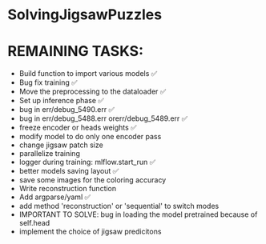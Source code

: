 # SolvingJigsawPuzzles


# REMAINING TASKS:
- Build function to import various models ✅
- Bug fix training ✅
- Move the preprocessing to the dataloader ✅
- Set up inference phase ✅
- bug in err/debug_5490.err ✅
- bug in err/debug_5488.err orerr/debug_5489.err ✅
- freeze encoder or heads weights ✅
- modify model to do only one encoder pass
- change jigsaw patch size
- parallelize training
- logger during training: mlflow.start_run ✅
- better models saving layout ✅
- save some images for the coloring accuracy
- Write reconstruction function 
- Add argparse/yaml ✅
- add method 'reconstruction' or 'sequential' to switch modes
- IMPORTANT TO SOLVE: bug in loading the model pretrained because of self.head
- implement the choice of jigsaw predicitons